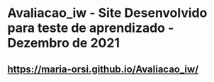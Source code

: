 # Avaliacao_iw - Site Desenvolvido para teste de aprendizado - Dezembro de 2021 
## https://maria-orsi.github.io/Avaliacao_iw/

